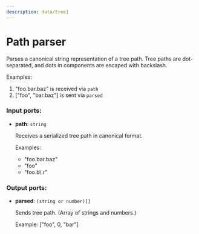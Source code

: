 ```yaml
---
description: data/tree]
---
```


# Path parser

Parses a canonical string representation of a tree path. Tree paths are dot-separated, and dots in components are escaped with backslash.

Examples:
1. "foo.bar\.baz" is received via `path`
2. ["foo", "bar.baz"] is sent via `parsed`

### Input ports:

* __path__: `string`

    Receives a serialized tree path in canonical format.
    
    Examples:
    * "foo.bar.baz"
    * "foo"
    * "foo.b\\.r"

### Output ports:

* __parsed__: `(string or number)[]`

    Sends tree path. (Array of strings and numbers.)
    
    Example: ["foo", 0, "bar"]

